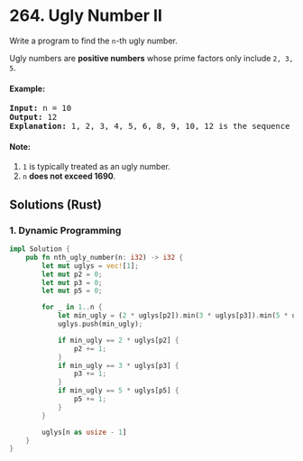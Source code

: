 # 264. Ugly Number II
Write a program to find the ```n```-th ugly number.

Ugly numbers are **positive numbers** whose prime factors only include ```2, 3, 5```.

#### Example:
<pre>
<strong>Input:</strong> n = 10
<strong>Output:</strong> 12
<strong>Explanation:</strong> 1, 2, 3, 4, 5, 6, 8, 9, 10, 12 is the sequence of the first 10 ugly numbers.
</pre>

#### Note:
1. ```1``` is typically treated as an ugly number.
2. ```n``` **does not exceed 1690**.

## Solutions (Rust)

### 1. Dynamic Programming
```Rust
impl Solution {
    pub fn nth_ugly_number(n: i32) -> i32 {
        let mut uglys = vec![1];
        let mut p2 = 0;
        let mut p3 = 0;
        let mut p5 = 0;

        for _ in 1..n {
            let min_ugly = (2 * uglys[p2]).min(3 * uglys[p3]).min(5 * uglys[p5]);
            uglys.push(min_ugly);

            if min_ugly == 2 * uglys[p2] {
                p2 += 1;
            }
            if min_ugly == 3 * uglys[p3] {
                p3 += 1;
            }
            if min_ugly == 5 * uglys[p5] {
                p5 += 1;
            }
        }

        uglys[n as usize - 1]
    }
}
```
